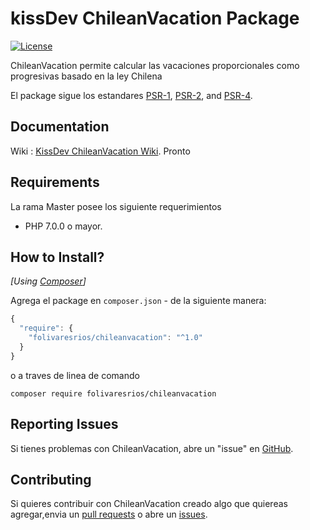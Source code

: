kissDev ChileanVacation Package
===================
[![License](http://img.shields.io/badge/license-MIT-brightgreen.svg?style=flat-square)](https://tldrlegal.com/license/mit-license)

ChileanVacation permite calcular las vacaciones proporcionales como progresivas basado en la ley Chilena

El package sigue los estandares [PSR-1](https://github.com/php-fig/fig-standards/blob/master/accepted/PSR-1-basic-coding-standard.md), [PSR-2](https://github.com/php-fig/fig-standards/blob/master/accepted/PSR-2-coding-style-guide.md), and [PSR-4](https://github.com/php-fig/fig-standards/blob/master/accepted/PSR-4-autoloader.md). 

Documentation
-------------
Wiki : [KissDev ChileanVacation Wiki](https://github.com/folivaresrios/ChileanVacation/wiki). Pronto

Requirements
------------
La rama Master posee los siguiente requerimientos

* PHP 7.0.0 o mayor.

How to Install?
---------------
_[Using [Composer](http://getcomposer.org/)]_

Agrega el package en `composer.json` - de la siguiente manera:

```javascript
{
  "require": {
    "folivaresrios/chileanvacation": "^1.0"
  }
}
```

o a traves de linea de comando

```
composer require folivaresrios/chileanvacation
```

## Reporting Issues

Si tienes problemas con ChileanVacation, abre un "issue" en [GitHub](https://github.com/folivaresrios/overseer/issues).

## Contributing

Si quieres contribuir con ChileanVacation creado algo que quiereas agregar,envia un [pull
requests](https://help.github.com/articles/using-pull-requests) o abre un
[issues](https://github.com/folivaresrios/chileanvacation/issues).
